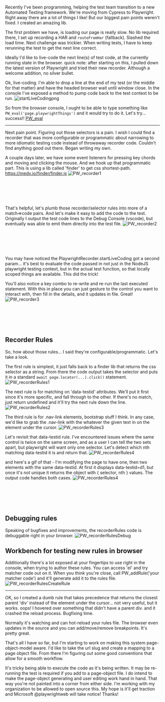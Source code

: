 Recently I've been programming, helping the test team transition to a new Automated Testing framework.
We're moving from Cypress to Playwright. Right away there are a lot of things I like!
But our biggest pain points weren't fixed.
I created an amazing lib.

The first problem we have, is loading our page is really slow. No lib required there, I set up recording a HAR and `routeFromHar` (fallback). Slashed the load time.
Next challenge was trickier.
When writing tests, I have to keep rerunning the test to get the next line correct.

Ideally I'd like to live-code the next line(s) of test code, at the currently running state in the browser.
quick note: after starting on this, I pulled down the latest version of Playwright and tried their new recorder. Although a welcome addition, no silver bullet.

Ok, live-coding.
I'm able to drop a line at the end of my test (or the middle for that matter) and have the headed browser wait until window close.
In the console I've exposed a method to pump code back to the test context to be run.
![startLiveCodingpng](https://user-images.githubusercontent.com/11726379/186935047-9e5234a7-f98c-4e30-bdc4-b9ad060ea3e5.png)



So from the browser console, I ought to be able to type something like `PW_eval('page.playwrightThings')` and it would try to do it.
Let's try... success!!
[PW_eval](https://user-images.githubusercontent.com/11726379/186935193-102c392d-cd6a-43f4-84e2-965e7ba01b9b.gif)

------

Next pain point. Figuring out those selectors is a pain. I wish I could find a recorder that was more configurable or programmatic about narrowing to more idiomatic testing code instead of throwaway recorder code.
Couldn't find anything good out there.
Began writing my own.

A couple days later, we have some event listeners for pressing key chords and moving and clicking the mouse. And we hook up that programmatic part.
This is using a lib called 'finder' to get css shortest-path. https://medv.io/finder/finder.js
![PW_recorder1](https://user-images.githubusercontent.com/11726379/186935360-44b54764-1948-409f-971f-043480a21b1d.gif)

</br></br></br></br>

That's helpful, let's plumb those recorder/selector rules into more of a match=>code pairs.
And let's make it easy to add the code to the test.
Originally I output the test code lines to the Debug Console (vscode), but eventually was able to emit them directly into the test file.
![PW_recorder2](https://user-images.githubusercontent.com/11726379/186935702-0b2826f2-11e9-4865-bac2-032533cab8dc.gif)

</br></br></br></br>

You may have noticed the PlaywrightRecorder.startLiveCoding got a second param... it's best to evaluate the code passed in not just in the NodeJS playwright testing context, but in the actual test function, so that locally scoped things are available.
This did the trick!

You'll also notice a key combo to re-write and re-run the last executed statement. With this in place you can just gesture to the control you want to interact with, then fill in the details, and it updates in file.
Great!
![PW_recorder3](https://user-images.githubusercontent.com/11726379/186935808-ffabb602-3cd4-4383-aca0-a8dd69daa2d0.gif)

</br></br></br></br>
## Recorder Rules
So, how about those rules... I said they're configurable/programmatic. Let's take a look.

The first rule is simplest, it just falls back to a finder lib that returns the css selector as a string. From there the code output takes the selector and puts it in a standard `await page.locator(...).click()` statement.
![PW_recorderRules1](https://user-images.githubusercontent.com/11726379/186935879-d470b96a-036a-41d1-ab19-860ce16f6a47.png)


The next rule is for matching on 'data-testid' attributes. We'll put it first since it's more specific, and fall through to the other. If there's no match, just return undefined and it'll try the next rule down the line.
![PW_recorderRules2](https://user-images.githubusercontent.com/11726379/186935950-b345e8b0-09b7-46cc-a4c3-ad5d375c00d2.png)


The third rule is for .nav-link elements, bootstrap stuff I think. In any case, we'd like to grab the .nav-link with the whatever the given text in on the element under the cursor.
![PW_recorderRules3](https://user-images.githubusercontent.com/11726379/186935994-38db2da7-ba2d-4925-a148-9b3c7995e3a5.png)


Let's revisit that data-testid rule. I've encountered issues where the same control is twice on the same screen, and as a user I can tell the two sets apart, but playwright will want only one selector.
Let's detect which nth matching data-testid it is and return that.
![PW_recorderRules4](https://user-images.githubusercontent.com/11726379/186936037-7a5404e8-3426-408c-9bd7-434fa5f044a0.png)


and here's a gif of that - I'm modifying the page to have one, then two elements with the same data-testid. At first it displays data-testid=d1, but once it's not unique it returns the object with { selector, nth } values. The output code handles both cases.
![PW_recorderRules4](https://user-images.githubusercontent.com/11726379/186936094-209b055a-1bf7-40a7-ac44-8d3b91b62548.gif)

</br></br></br></br>

## Debugging rules
Speaking of bugfixes and improvements, the recorderRules code is debuggable right in your browser.
![PW_recorderRulesDebug](https://user-images.githubusercontent.com/11726379/186936138-dc108bae-bd4c-457f-a746-42972d357c86.gif)

## Workbench for testing new rules in browser

Additionally there's a lot exposed at your fingertips to use right in the console, when trying to author these rules.
You can access 'el' and try matcher code out on it. When you think you're close, call PW_addRule('your matcher code') and it'll generate add it to the rules file.
![PW_recorderRulesCreateRule](https://user-images.githubusercontent.com/11726379/186936316-caf2380b-9ebe-449c-a5e8-7021341b3ab5.gif)

------

OK, so I created a dumb rule that takes precedence that returns the closest parent 'div' instead of the element under the cursor... not very useful, but it works.
oops! I hovered over something that didn't have a parent div. and it crashed the reload process.
Bugfixing time.

Normally it's watching and can hot-reload your rules file. The browser even updates in the source and you can add/move/remove breakpoints. It's pretty great.

That's all I have so far, but I'm starting to work on making this system page-object-model aware. I'd like to take the url slug and create a mapping to a page object file. From there I'm figuring out some good conventions that allow for a smooth workflow.

It's tricky being able to execute the code as it's being written. It may be re-running the test is required if you add to a page-object file.
I do intend to make the page-object generating and user editing work hand in hand. That way you're not painted into a corner from either side.
I'm working with my organization to be allowed to open source this. My hope is it'll get traction and Microsoft @playwrightweb will take notice!
Thanks!
